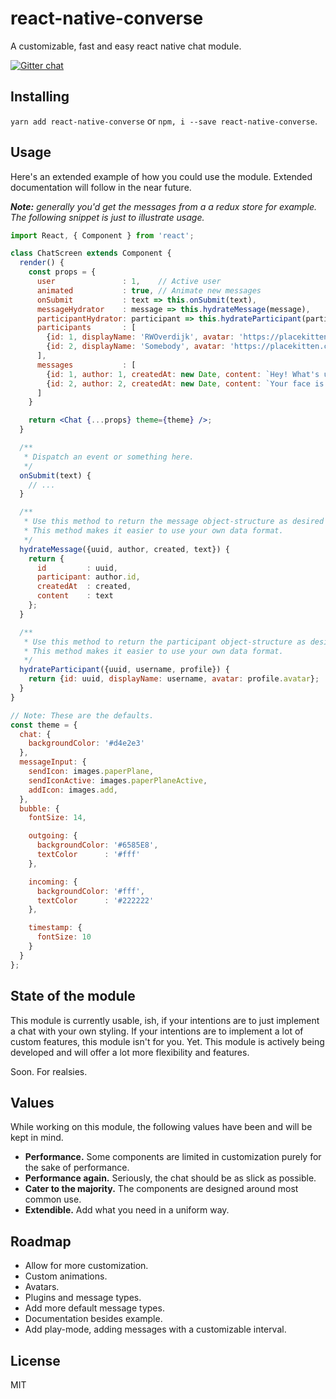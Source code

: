 # react-native-converse

A customizable, fast and easy react native chat module.

[![Gitter chat](https://badges.gitter.im/SpoonX/Dev.svg)](https://gitter.im/SpoonX/Dev)

## Installing

`yarn add react-native-converse` or `npm, i --save react-native-converse`.

## Usage

Here's an extended example of how you could use the module. Extended documentation will follow in the near future.

_**Note:** generally you'd get the messages from a a redux store for example. The following snippet is just to illustrate usage._

```jsx
import React, { Component } from 'react';

class ChatScreen extends Component {
  render() {
    const props = {
      user               : 1,    // Active user
      animated           : true, // Animate new messages
      onSubmit           : text => this.onSubmit(text),
      messageHydrator    : message => this.hydrateMessage(message),
      participantHydrator: participant => this.hydrateParticipant(participant),
      participants       : [
        {id: 1, displayName: 'RWOverdijk', avatar: 'https://placekitten.com/g/300/300'},
        {id: 2, displayName: 'Somebody', avatar: 'https://placekitten.com/g/300/300'},
      ],
      messages           : [
        {id: 1, author: 1, createdAt: new Date, content: `Hey! What's up!?`},
        {id: 2, author: 2, createdAt: new Date, content: `Your face is up`}
      ]
    }

    return <Chat {...props} theme={theme} />;
  }

  /**
   * Dispatch an event or something here.
   */
  onSubmit(text) {
    // ...
  }

  /**
   * Use this method to return the message object-structure as desired by the module.
   * This method makes it easier to use your own data format.
   */
  hydrateMessage({uuid, author, created, text}) {
    return {
      id         : uuid,
      participant: author.id,
      createdAt  : created,
      content    : text
    };
  }

  /**
   * Use this method to return the participant object-structure as desired by the module.
   * This method makes it easier to use your own data format.
   */
  hydrateParticipant({uuid, username, profile}) {
    return {id: uuid, displayName: username, avatar: profile.avatar};
  }
}

// Note: These are the defaults.
const theme = {
  chat: {
    backgroundColor: '#d4e2e3'
  },
  messageInput: {
    sendIcon: images.paperPlane,
    sendIconActive: images.paperPlaneActive,
    addIcon: images.add,
  },
  bubble: {
    fontSize: 14,

    outgoing: {
      backgroundColor: '#6585E8',
      textColor      : '#fff'
    },

    incoming: {
      backgroundColor: '#fff',
      textColor      : '#222222'
    },

    timestamp: {
      fontSize: 10
    }
  }
};
```

## State of the module

This module is currently usable, ish, if your intentions are to just implement a chat with your own styling.
If your intentions are to implement a lot of custom features, this module isn't for you. Yet.
This module is actively being developed and will offer a lot more flexibility and features.

Soon. For realsies.

## Values

While working on this module, the following values have been and will be kept in mind.

- **Performance.** Some components are limited in customization purely for the sake of performance.
- **Performance again.** Seriously, the chat should be as slick as possible.
- **Cater to the majority.** The components are designed around most common use.
- **Extendible.** Add what you need in a uniform way.

## Roadmap

- Allow for more customization.
- Custom animations.
- Avatars.
- Plugins and message types.
- Add more default message types.
- Documentation besides example.
- Add play-mode, adding messages with a customizable interval.

## License

MIT
